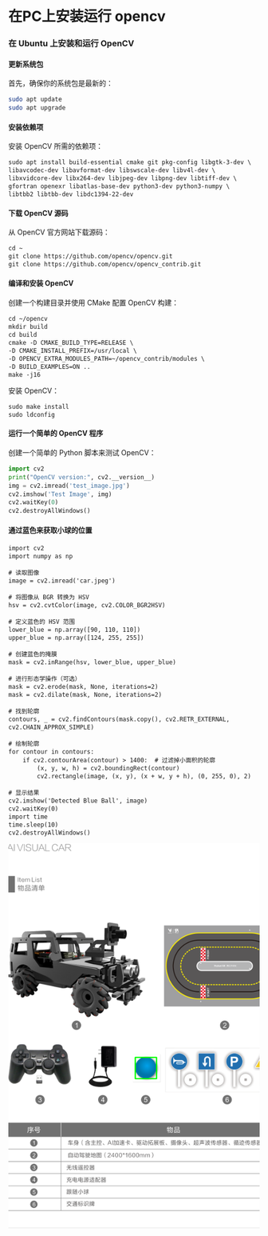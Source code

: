 # 在PC上安装运行 opencv
### 在 Ubuntu 上安装和运行 OpenCV

#### 更新系统包
首先，确保你的系统包是最新的：
```bash
sudo apt update
sudo apt upgrade
```

#### 安装依赖项
安装 OpenCV 所需的依赖项： 
```
sudo apt install build-essential cmake git pkg-config libgtk-3-dev \
libavcodec-dev libavformat-dev libswscale-dev libv4l-dev \
libxvidcore-dev libx264-dev libjpeg-dev libpng-dev libtiff-dev \
gfortran openexr libatlas-base-dev python3-dev python3-numpy \
libtbb2 libtbb-dev libdc1394-22-dev
```

#### 下载 OpenCV 源码
从 OpenCV 官方网站下载源码：
```
cd ~
git clone https://github.com/opencv/opencv.git
git clone https://github.com/opencv/opencv_contrib.git

```

#### 编译和安装 OpenCV
创建一个构建目录并使用 CMake 配置 OpenCV 构建：
```
cd ~/opencv
mkdir build
cd build
cmake -D CMAKE_BUILD_TYPE=RELEASE \
-D CMAKE_INSTALL_PREFIX=/usr/local \
-D OPENCV_EXTRA_MODULES_PATH=~/opencv_contrib/modules \
-D BUILD_EXAMPLES=ON ..
make -j16
``` 

安装 OpenCV：
```
sudo make install
sudo ldconfig

```

#### 运行一个简单的 OpenCV 程序
创建一个简单的 Python 脚本来测试 OpenCV：
```python
import cv2
print("OpenCV version:", cv2.__version__)
img = cv2.imread('test_image.jpg')
cv2.imshow('Test Image', img)
cv2.waitKey(0)
cv2.destroyAllWindows()

```
#### 通过蓝色来获取小球的位置
```
import cv2
import numpy as np

# 读取图像
image = cv2.imread('car.jpeg')

# 将图像从 BGR 转换为 HSV
hsv = cv2.cvtColor(image, cv2.COLOR_BGR2HSV)

# 定义蓝色的 HSV 范围
lower_blue = np.array([90, 110, 110])
upper_blue = np.array([124, 255, 255])

# 创建蓝色的掩膜
mask = cv2.inRange(hsv, lower_blue, upper_blue)

# 进行形态学操作（可选）
mask = cv2.erode(mask, None, iterations=2)
mask = cv2.dilate(mask, None, iterations=2)

# 找到轮廓
contours, _ = cv2.findContours(mask.copy(), cv2.RETR_EXTERNAL, cv2.CHAIN_APPROX_SIMPLE)

# 绘制轮廓
for contour in contours:
    if cv2.contourArea(contour) > 1400:  # 过滤掉小面积的轮廓
        (x, y, w, h) = cv2.boundingRect(contour)
        cv2.rectangle(image, (x, y), (x + w, y + h), (0, 255, 0), 2)

# 显示结果
cv2.imshow('Detected Blue Ball', image)
cv2.waitKey(0)
import time
time.sleep(10)
cv2.destroyAllWindows()

```
![](https://raw.githubusercontent.com/chenlongos/Phytium-Car/master/src/assert/car-ball.jpeg)
